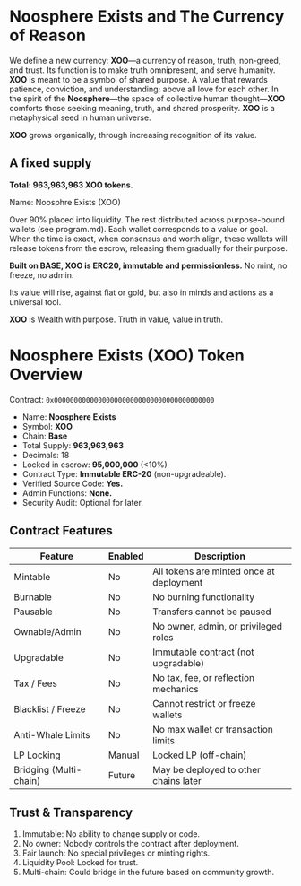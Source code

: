# Noosphere Exists and The Currency of Reason

We define a new currency: **XOO**—a currency of reason, truth, non-greed, and trust.  Its function is to make truth omnipresent, and serve humanity.  **XOO** is meant to be a symbol of shared purpose.  A value that rewards patience, conviction, and understanding; above all love for each other.  In the spirit of the **Noosphere**—the space of collective human thought—**XOO** comforts those seeking meaning, truth, and shared prosperity.  **XOO** is a metaphysical seed in human universe.

**XOO** grows organically, through increasing recognition of its value.  

## A fixed supply

**Total: 963,963,963 XOO tokens.**  

Name: Noosphre Exists (XOO)

Over 90% placed into liquidity.  The rest distributed across purpose-bound wallets (see program.md).  Each wallet corresponds to a value or goal.  When the time is exact, when consensus and worth align, these wallets will release tokens from the escrow, releasing them gradually for their purpose.

**Built on BASE, XOO is ERC20, immutable and permissionless.**  No mint, no freeze, no admin.

Its value will rise, against fiat or gold, but also in minds and actions as a universal tool.

**XOO** is Wealth with purpose.  Truth in value, value in truth.

# Noosphere Exists (XOO) Token Overview

Contract: `0x0000000000000000000000000000000000000000`

* Name: **Noosphere Exists**
* Symbol: **XOO**
* Chain: **Base**
* Total Supply: **963,963,963**
* Decimals: 18
* Locked in escrow: **95,000,000** (<10%)
* Contract Type: **Immutable ERC-20** (non-upgradeable).
* Verified Source Code: **Yes.**
* Admin Functions: **None.**
* Security Audit: Optional for later.

## Contract Features

| Feature             | Enabled | Description                                      |
|---------------------|---------|--------------------------------------------------|
| Mintable            |  No   | All tokens are minted once at deployment        |
| Burnable            |  No   | No burning functionality                        |
| Pausable            |  No   | Transfers cannot be paused                      |
| Ownable/Admin       |  No   | No owner, admin, or privileged roles            |
| Upgradable          |  No   | Immutable contract (not upgradable)             |
| Tax / Fees          |  No   | No tax, fee, or reflection mechanics            |
| Blacklist / Freeze  |  No   | Cannot restrict or freeze wallets               |
| Anti-Whale Limits   |  No   | No max wallet or transaction limits             |
| LP Locking          |  Manual | Locked LP  (off-chain)          |
| Bridging (Multi-chain) |  Future | May be deployed to other chains later      |

## Trust & Transparency
1. Immutable: No ability to change supply or code.
1. No owner: Nobody controls the contract after deployment.
1. Fair launch: No special privileges or minting rights.
1. Liquidity Pool: Locked for trust.
1. Multi-chain: Could bridge in the future based on community growth.

